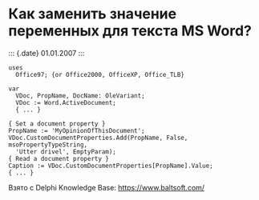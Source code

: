 Как заменить значение переменных для текста MS Word?
====================================================

::: {.date}
01.01.2007
:::

    uses
      Office97; {or Office2000, OfficeXP, Office_TLB}
     
    var
      VDoc, PropName, DocName: OleVariant;
      VDoc := Word.ActiveDocument;
      { ... }
     
    { Set a document property }
    PropName := 'MyOpinionOfThisDocument';
    VDoc.CustomDocumentProperties.Add(PropName, False, msoPropertyTypeString,
      'Utter drivel', EmptyParam);
    { Read a document property }
    Caption := VDoc.CustomDocumentProperties[PropName].Value;
    { ... }

Взято с Delphi Knowledge Base: <https://www.baltsoft.com/>
